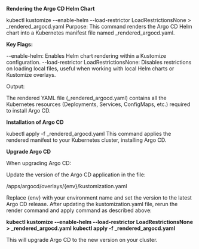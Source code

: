**Rendering the Argo CD Helm Chart**

kubectl kustomize --enable-helm --load-restrictor LoadRestrictionsNone > _rendered_argocd.yaml
Purpose:
This command renders the Argo CD Helm chart into a Kubernetes manifest file named _rendered_argocd.yaml.

**Key Flags:**

--enable-helm: Enables Helm chart rendering within a Kustomize configuration.
--load-restrictor LoadRestrictionsNone: Disables restrictions on loading local files, useful when working with local Helm charts or Kustomize overlays.

Output:

The rendered YAML file (_rendered_argocd.yaml) contains all the Kubernetes resources (Deployments, Services, ConfigMaps, etc.) required to install Argo CD.

**Installation of Argo CD**

kubectl apply -f _rendered_argocd.yaml
This command applies the rendered manifest to your Kubernetes cluster, installing Argo CD.

**Upgrade Argo CD**

When upgrading Argo CD:

Update the version of the Argo CD application in the file:

/apps/argocd/overlays/{env}/kustomization.yaml

Replace {env} with your environment name and set the version to the latest Argo CD release.
After updating the kustomization.yaml file, rerun the render command and apply command as described above:

**kubectl kustomize --enable-helm --load-restrictor LoadRestrictionsNone > _rendered_argocd.yaml**
**kubectl apply -f _rendered_argocd.yaml**

This will upgrade Argo CD to the new version on your cluster.
